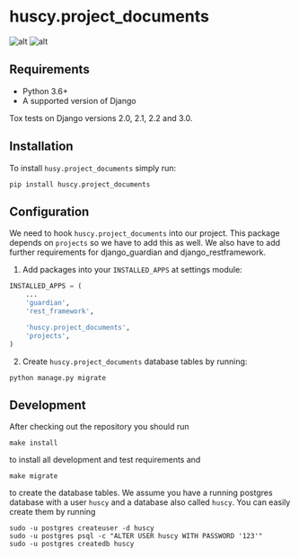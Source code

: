 huscy.project_documents
======

![alt](https://img.shields.io/pypi/v/huscy-project_documents.svg)
![alt](https://img.shields.io/pypi/pyversions/huscy-project_documents.svg)



Requirements
------

- Python 3.6+
- A supported version of Django

Tox tests on Django versions 2.0, 2.1, 2.2 and 3.0.



Installation
------

To install `husy.project_documents` simply run:
```
pip install huscy.project_documents
```



Configuration
------

We need to hook `huscy.project_documents` into our project.
This package depends on `projects` so we have to add this as well.
We also have to add further requirements for django_guardian and django_restframework.

1. Add packages into your `INSTALLED_APPS` at settings module:

```python
INSTALLED_APPS = (
    ...
    'guardian',
    'rest_framework',

    'huscy.project_documents',
    'projects',
)
```

2. Create `huscy.project_documents` database tables by running:

```
python manage.py migrate
```


Development
------

After checking out the repository you should run

```
make install
```

to install all development and test requirements and

```
make migrate
```

to create the database tables.
We assume you have a running postgres database with a user `huscy` and a database also called `huscy`.
You can easily create them by running

```
sudo -u postgres createuser -d huscy
sudo -u postgres psql -c "ALTER USER huscy WITH PASSWORD '123'"
sudo -u postgres createdb huscy
```
